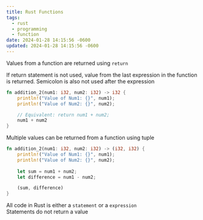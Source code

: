 ```yaml
---
title: Rust Functions
tags:
  - rust
  - programming
  - function
date: 2024-01-28 14:15:56 -0600
updated: 2024-01-28 14:15:56 -0600
---
```


Values from a function are returned using `return`  

If return statement is not used, value from the last expression in the function is returned. Semicolon is also not used after the expression  

```rust
fn addition_2(num1: i32, num2: i32) -> i32 {
    println!("Value of Num1: {}", num1);
    println!("Value of Num2: {}", num2);

	// Equivalent: return num1 + num2;
    num1 + num2
}
```

Multiple values can be returned from a function using tuple

```rust
fn addition_2(num1: i32, num2: i32) -> (i32, i32) {
    println!("Value of Num1: {}", num1);
    println!("Value of Num2: {}", num2);
    
    let sum = num1 + num2;
    let difference = num1 - num2;

    (sum, difference)
}
```

All code in Rust is either a `statement` or a `expression`  
Statements do not return a value
